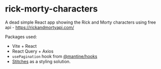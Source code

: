 # rick-morty-characters

A dead simple React app showing the Rick and Morty characters using free api - https://rickandmortyapi.com/

Packages used:

- Vite + React
- React Query + Axios
- `usePagination` hook from [@mantine/hooks](https://www.npmjs.com/package/@mantine/hooks)
- [Stitches](https://stitches.dev/) as a styling solution.
